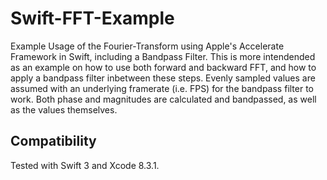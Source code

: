# Swift-FFT-Example

Example Usage of the Fourier-Transform using Apple's Accelerate Framework in Swift, including a Bandpass Filter. This is more intendended as an example on how to use both forward and backward FFT, and how to apply a bandpass filter inbetween these steps. Evenly sampled values are assumed with an underlying framerate (i.e. FPS) for the bandpass filter to work. Both phase and magnitudes are calculated and bandpassed, as well as the values themselves.  

## Compatibility

Tested with Swift 3 and Xcode 8.3.1.
